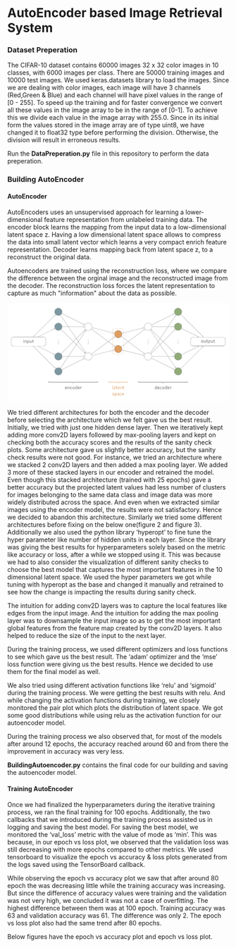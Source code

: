 # AutoEncoder based Image Retrieval System

### Dataset Preperation

The CIFAR-10 dataset contains 60000 images 32 x 32 color images in 10 classes, with 6000 images per class. There are 50000 training images and 10000 test images.
We used keras.datasets library to load the images. Since we are dealing with color images, each image will have 3 channels (Red,Green & Blue) and each channel will have pixel values in the range of [0 - 255]. To speed up the training and for faster convergence we convert all these values in the image array to be in the range of [0-1]. To achieve this we divide each value in the image array with 255.0. Since in its initial form the values stored in the image array are of type uint8, we have changed it to float32 type before performing the division. Otherwise, the division will result in erroneous results.

Run the **DataPreperation.py** file in this repository to perform the data preperation.

### Building AutoEncoder

#### AutoEncoder

AutoEncoders uses an unsupervised approach for learning a lower-dimensional feature representation from unlabeled training data. The encoder block learns the mapping from the input data to a low-dimensional latent space z. Having a low dimensional latent space allows to compress the data into small latent vector which learns a very compact enrich feature representation. Decoder learns mapping back from latent space z, to a reconstruct the original data.

Autoencoders are trained using the reconstruction loss, where we compare the difference between the orginal image and the reconstructed image from the decoder. The reconstruction loss forces the latent representation to capture as much "information" about the data as possible.

<img src="AE.PNG" alt="AuotEncoder">

We tried different architectures for both the encoder and the decoder before selecting the architecture which we felt gave us the best result. Initially, we tried with just one hidden dense layer. Then we iteratively kept adding more conv2D layers followed by max-pooling layers and kept on checking both the accuracy scores and the results of the sanity check plots. Some architecture gave us slightly better accuracy, but the sanity check results were not good. For instance, we tried an architecture where we stacked 2 conv2D layers and then added a max pooling layer. We added 3 more of these stacked layers in our encoder and retrained the model. Even though this stacked architecture (trained with 25 epochs) gave a better accuracy but the projected latent values had less number of clusters for images belonging to the same data class and image data was more widely distributed across the space. And even when we extracted similar images using the encoder model, the results were not satisfactory. Hence we decided to abandon this architecture. Similarly we tried some different architectures before fixing on the below one(figure 2 and figure 3). Additionally we also used the python library ‘hyperopt’ to fine tune the hyper parameter like number of hidden units in each layer. Since the library was giving the best results for hyperparameters solely based on the metric like accuracy or loss, after a while we stopped using it. This was because we had to also consider the visualization of different sanity checks to choose the best model that captures the most important features in the 10 dimensional latent space. We used the hyper parameters we got while tuning with hyperopt as the base and changed it manually and retrained to see how the change is impacting the results during sanity check.  

The intuition for adding conv2D layers was to capture the local features like edges from the input image. And the intuition for adding the max pooling layer was to downsample the input image so as to get the most important global features from the feature map created by the conv2D layers. It also helped to reduce the size of the input to the next layer.

During the training process, we used different optimizers and loss functions to see which gave us the best result. The ‘adam’ optimizer and the ‘mse’ loss function were giving us the best results. Hence we decided to use them for the final model as well.

We also tried using different activation functions like ‘relu’ and ‘sigmoid’ during the training process. We were getting the best results with relu. And while changing the activation functions during training, we closely monitored the pair plot which plots the distribution of latent space. We got some good distributions while using relu as the activation function for our autoencoder model.

During the training process we also observed that, for most of the models after around 12 epochs, the accuracy reached around 60 and from there the improvement in accuracy was very less.

**BuildingAutoencoder.py** contains the final code for our building and saving the autoencoder model.

#### Training AutoEncoder

Once we had finalized the hyperparameters during the iterative training process, we ran the final training for 100 epochs. Additionally, the two callbacks that we introduced during the training process assisted us in logging and saving the best model. For saving the best model, we monitored the ‘val_loss’ metric with the value of mode as ‘min’. This was because, in our epoch vs loss plot, we observed that the validation loss was still decreasing with more epochs compared to other metrics. We used tensorboard to visualize the epoch vs accuracy & loss plots generated from the logs saved using the TensorBoard callback.

While observing the epoch vs accuracy plot we saw that after around 80 epoch the was decreasing little while the training accuracy was increasing. But since the difference of accuracy values were training and the validation was not very high, we concluded it was not a case of overfitting. The highest difference between them was at 100 epoch. Training accuracy was 63 and validation accuracy was 61. The difference was only 2. The epoch vs loss plot also had the same trend after 80 epochs.

Below figures have the epoch vs accuracy plot and epoch vs loss plot.



